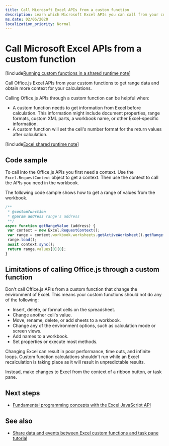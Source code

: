 ```yaml
---
title: Call Microsoft Excel APIs from a custom function
description: Learn which Microsoft Excel APIs you can call from your custom function. 
ms.date: 02/06/2020
localization_priority: Normal
---
```


# Call Microsoft Excel APIs from a custom function

[!include[Running custom functions in a shared runtime note](../includes/excel-shared-runtime-preview-note.md)]

Call Office.js Excel APIs from your custom functions to get range data and obtain more context for your calculations.

Calling Office.js APIs through a custom function can be helpful when:

- A custom function needs to get information from Excel before calculation. This information might include document properties, range formats, custom XML parts, a workbook name, or other Excel-specific information.
- A custom function will set the cell's number format for the return values after calculation.

[!include[Excel shared runtime note](../includes/note-requires-shared-runtime.md)]

## Code sample

To call into the Office.js APIs you first need a context. Use the `Excel.RequestContext` object to get a context. Then use the context to call the APIs you need in the workbook.

The following code sample shows how to get a range of values from the workbook.

```JavaScript
/**
 * @customfunction
 * @param address range's address
 **/
async function getRangeValue (address) {
 var context = new Excel.RequestContext();
 var range = context.workbook.worksheets.getActiveWorksheet().getRange(address);
 range.load();
 await context.sync();
 return range.values[0][0];
}
```

## Limitations of calling Office.js through a custom function

Don't call Office.js APIs from a custom function that change the environment of Excel. This means your custom functions should not do any of the following:

- Insert, delete, or format cells on the spreadsheet.
- Change another cell's value.
- Move, rename, delete, or add sheets to a workbook.
- Change any of the environment options, such as calculation mode or screen views.
- Add names to a workbook.
- Set properties or execute most methods.

Changing Excel can result in poor performance, time outs, and infinite loops. Custom function calculations shouldn't run while an Excel recalculation is taking place as it will result in unpredictable results.

Instead, make changes to Excel from the context of a ribbon button, or task pane.

## Next steps

- [Fundamental programming concepts with the Excel JavaScript API](../reference/overview/excel-add-ins-reference-overview.md)

## See also

- [Share data and events between Excel custom functions and task pane tutorial](../tutorials/share-data-and-events-between-custom-functions-and-the-task-pane-tutorial.md)